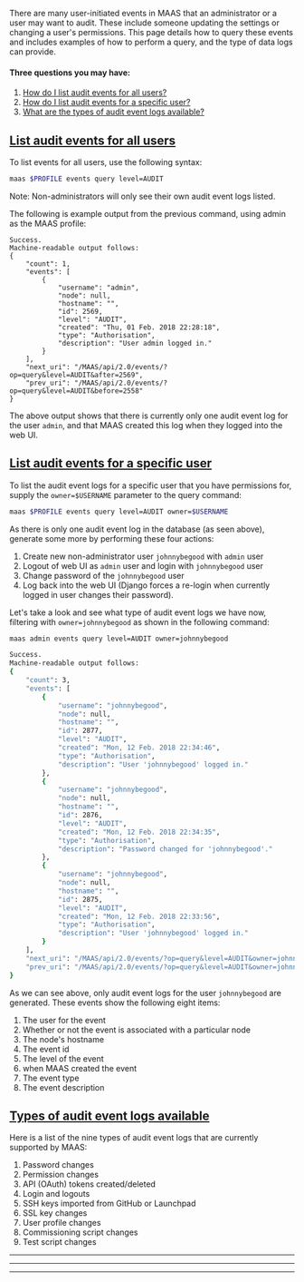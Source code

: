 <!-- deb-2-7-cli
||2.7|2.8|2.9|
|-----:|:-----:|:-----:|:-----:|
|Snap|[CLI](/t/audit-event-logs/2310) ~ [UI](/t/audit-event-logs/2311)|[CLI](/t/audit-event-logs/2312) ~ [UI](/t/audit-event-logs/2313)|[CLI](/t/audit-event-logs/2314) ~ [UI](/t/audit-event-logs/2315)|
|Packages|CLI ~ [UI](/t/audit-event-logs/2317)|[CLI](/t/audit-event-logs/2318) ~ [UI](/t/audit-event-logs/2319)|[CLI](/t/audit-event-logs/2320) ~ [UI](/t/audit-event-logs/2321)|
 deb-2-7-cli -->

<!-- deb-2-7-ui
||2.7|2.8|2.9|
|-----:|:-----:|:-----:|:-----:|
|Snap|[CLI](/t/audit-event-logs/2310) ~ [UI](/t/audit-event-logs/2311)|[CLI](/t/audit-event-logs/2312) ~ [UI](/t/audit-event-logs/2313)|[CLI](/t/audit-event-logs/2314) ~ [UI](/t/audit-event-logs/2315)|
|Packages|[CLI](/t/audit-event-logs/2316) ~ UI|[CLI](/t/audit-event-logs/2318) ~ [UI](/t/audit-event-logs/2319)|[CLI](/t/audit-event-logs/2320) ~ [UI](/t/audit-event-logs/2321)|
 deb-2-7-ui -->

<!-- deb-2-8-cli
||2.7|2.8|2.9|
|-----:|:-----:|:-----:|:-----:|
|Snap|[CLI](/t/audit-event-logs/2310) ~ [UI](/t/audit-event-logs/2311)|[CLI](/t/audit-event-logs/2312) ~ [UI](/t/audit-event-logs/2313)|[CLI](/t/audit-event-logs/2314) ~ [UI](/t/audit-event-logs/2315)|
|Packages|[CLI](/t/audit-event-logs/2316) ~ [UI](/t/audit-event-logs/2317)|CLI ~ [UI](/t/audit-event-logs/2319)|[CLI](/t/audit-event-logs/2320) ~ [UI](/t/audit-event-logs/2321)|
 deb-2-8-cli -->

<!-- deb-2-8-ui
||2.7|2.8|2.9|
|-----:|:-----:|:-----:|:-----:|
|Snap|[CLI](/t/audit-event-logs/2310) ~ [UI](/t/audit-event-logs/2311)|[CLI](/t/audit-event-logs/2312) ~ [UI](/t/audit-event-logs/2313)|[CLI](/t/audit-event-logs/2314) ~ [UI](/t/audit-event-logs/2315)|
|Packages|[CLI](/t/audit-event-logs/2316) ~ [UI](/t/audit-event-logs/2317)|[CLI](/t/audit-event-logs/2318) ~ UI|[CLI](/t/audit-event-logs/2320) ~ [UI](/t/audit-event-logs/2321)|
 deb-2-8-ui -->

<!-- deb-2-9-cli
||2.7|2.8|2.9|
|-----:|:-----:|:-----:|:-----:|
|Snap|[CLI](/t/audit-event-logs/2310) ~ [UI](/t/audit-event-logs/2311)|[CLI](/t/audit-event-logs/2312) ~ [UI](/t/audit-event-logs/2313)|[CLI](/t/audit-event-logs/2314) ~ [UI](/t/audit-event-logs/2315)|
|Packages|[CLI](/t/audit-event-logs/2316) ~ [UI](/t/audit-event-logs/2317)|[CLI](/t/audit-event-logs/2318) ~ [UI](/t/audit-event-logs/2319)|CLI ~ [UI](/t/audit-event-logs/2321)|
 deb-2-9-cli -->

<!-- deb-2-9-ui
||2.7|2.8|2.9|
|-----:|:-----:|:-----:|:-----:|
|Snap|[CLI](/t/audit-event-logs/2310) ~ [UI](/t/audit-event-logs/2311)|[CLI](/t/audit-event-logs/2312) ~ [UI](/t/audit-event-logs/2313)|[CLI](/t/audit-event-logs/2314) ~ [UI](/t/audit-event-logs/2315)|
|Packages|[CLI](/t/audit-event-logs/2316) ~ [UI](/t/audit-event-logs/2317)|[CLI](/t/audit-event-logs/2318) ~ [UI](/t/audit-event-logs/2319)|[CLI](/t/audit-event-logs/2320) ~ UI|
 deb-2-9-ui -->

<!-- snap-2-7-cli
||2.7|2.8|2.9|
|-----:|:-----:|:-----:|:-----:|
|Snap|CLI ~ [UI](/t/audit-event-logs/2311)|[CLI](/t/audit-event-logs/2312) ~ [UI](/t/audit-event-logs/2313)|[CLI](/t/audit-event-logs/2314) ~ [UI](/t/audit-event-logs/2315)|
|Packages|[CLI](/t/audit-event-logs/2316) ~ [UI](/t/audit-event-logs/2317)|[CLI](/t/audit-event-logs/2318) ~ [UI](/t/audit-event-logs/2319)|[CLI](/t/audit-event-logs/2320) ~ [UI](/t/audit-event-logs/2321)|
 snap-2-7-cli -->

<!-- snap-2-7-ui
||2.7|2.8|2.9|
|-----:|:-----:|:-----:|:-----:|
|Snap|[CLI](/t/audit-event-logs/2310) ~ UI|[CLI](/t/audit-event-logs/2312) ~ [UI](/t/audit-event-logs/2313)|[CLI](/t/audit-event-logs/2314) ~ [UI](/t/audit-event-logs/2315)|
|Packages|[CLI](/t/audit-event-logs/2316) ~ [UI](/t/audit-event-logs/2317)|[CLI](/t/audit-event-logs/2318) ~ [UI](/t/audit-event-logs/2319)|[CLI](/t/audit-event-logs/2320) ~ [UI](/t/audit-event-logs/2321)|
 snap-2-7-ui -->

<!-- snap-2-8-cli
||2.7|2.8|2.9|
|-----:|:-----:|:-----:|:-----:|
|Snap|[CLI](/t/audit-event-logs/2310) ~ [UI](/t/audit-event-logs/2311)|CLI ~ [UI](/t/audit-event-logs/2313)|[CLI](/t/audit-event-logs/2314) ~ [UI](/t/audit-event-logs/2315)|
|Packages|[CLI](/t/audit-event-logs/2316) ~ [UI](/t/audit-event-logs/2317)|[CLI](/t/audit-event-logs/2318) ~ [UI](/t/audit-event-logs/2319)|[CLI](/t/audit-event-logs/2320) ~ [UI](/t/audit-event-logs/2321)|
 snap-2-8-cli -->

<!-- snap-2-8-ui
||2.7|2.8|2.9|
|-----:|:-----:|:-----:|:-----:|
|Snap|[CLI](/t/audit-event-logs/2310) ~ [UI](/t/audit-event-logs/2311)|[CLI](/t/audit-event-logs/2312) ~ UI|[CLI](/t/audit-event-logs/2314) ~ [UI](/t/audit-event-logs/2315)|
|Packages|[CLI](/t/audit-event-logs/2316) ~ [UI](/t/audit-event-logs/2317)|[CLI](/t/audit-event-logs/2318) ~ [UI](/t/audit-event-logs/2319)|[CLI](/t/audit-event-logs/2320) ~ [UI](/t/audit-event-logs/2321)|
 snap-2-8-ui -->

<!-- snap-2-9-cli
||2.7|2.8|2.9|
|-----:|:-----:|:-----:|:-----:|
|Snap|[CLI](/t/audit-event-logs/2310) ~ [UI](/t/audit-event-logs/2311)|[CLI](/t/audit-event-logs/2312) ~ [UI](/t/audit-event-logs/2313)|CLI ~ [UI](/t/audit-event-logs/2315)|
|Packages|[CLI](/t/audit-event-logs/2316) ~ [UI](/t/audit-event-logs/2317)|[CLI](/t/audit-event-logs/2318) ~ [UI](/t/audit-event-logs/2319)|[CLI](/t/audit-event-logs/2320) ~ [UI](/t/audit-event-logs/2321)|
 snap-2-9-cli -->

<!-- snap-2-9-ui
||2.7|2.8|2.9|
|-----:|:-----:|:-----:|:-----:|
|Snap|[CLI](/t/audit-event-logs/2310) ~ [UI](/t/audit-event-logs/2311)|[CLI](/t/audit-event-logs/2312) ~ [UI](/t/audit-event-logs/2313)|[CLI](/t/audit-event-logs/2314) ~ UI|
|Packages|[CLI](/t/audit-event-logs/2316) ~ [UI](/t/audit-event-logs/2317)|[CLI](/t/audit-event-logs/2318) ~ [UI](/t/audit-event-logs/2319)|[CLI](/t/audit-event-logs/2320) ~ [UI](/t/audit-event-logs/2321)|
 snap-2-9-ui -->

There are many user-initiated events in MAAS that an administrator or a user may want to audit. These include someone updating the settings or changing a user's permissions. This page details how to query these events and includes examples of how to perform a query, and the type of data logs can provide.

#### Three questions you may have:

1. [How do I list audit events for all users?](/t/audit-event-logs/791#heading--list-audit-events-for-all-users)
2. [How do I list audit events for a specific user?](/t/audit-event-logs/791#heading--list-audit-events-for-a-specific-user)
3. [What are the types of audit event logs available?](/t/audit-event-logs/791#heading--types-of-audit-event-logs)

<a href="#heading--list-audit-events-for-all-users"><h2 id="heading--list-audit-events-for-all-users">List audit events for all users</h2></a>

To list events for all users, use the following syntax:

``` bash
maas $PROFILE events query level=AUDIT
```

Note: Non-administrators will only see their own audit event logs listed.

The following is example output from the previous command, using admin as the MAAS profile:

``` no-highlight
Success.
Machine-readable output follows:
{
    "count": 1,
    "events": [
        {
            "username": "admin",
            "node": null,
            "hostname": "",
            "id": 2569,
            "level": "AUDIT",
            "created": "Thu, 01 Feb. 2018 22:28:18",
            "type": "Authorisation",
            "description": "User admin logged in."
        }
    ],
    "next_uri": "/MAAS/api/2.0/events/?op=query&level=AUDIT&after=2569",
    "prev_uri": "/MAAS/api/2.0/events/?op=query&level=AUDIT&before=2558"
}
```

The above output shows that there is currently only one audit event log for the user `admin`, and that MAAS created this log when they logged into the web UI.

<a href="#heading--list-audit-events-for-a-specific-user"><h2 id="heading--list-audit-events-for-a-specific-user">List audit events for a specific user</h2></a>

To list the audit event logs for a specific user that you have permissions for, supply the `owner=$USERNAME` parameter to the query command:

``` bash
maas $PROFILE events query level=AUDIT owner=$USERNAME
```

As there is only one audit event log in the database (as seen above), generate some more by performing these four actions:

1. Create new non-administrator user `johnnybegood` with `admin` user
2. Logout of web UI as `admin` user and login with `johnnybegood` user
3. Change password of the `johnnybegood` user
4. Log back into the web UI (Django forces a re-login when currently logged in user changes their password).

Let's take a look and see what type of audit event logs we have now, filtering with `owner=johnnybegood` as shown in the following command:

``` bash
maas admin events query level=AUDIT owner=johnnybegood
```

``` bash
Success.
Machine-readable output follows:
{
    "count": 3,
    "events": [
        {
            "username": "johnnybegood",
            "node": null,
            "hostname": "",
            "id": 2877,
            "level": "AUDIT",
            "created": "Mon, 12 Feb. 2018 22:34:46",
            "type": "Authorisation",
            "description": "User 'johnnybegood' logged in."
        },
        {
            "username": "johnnybegood",
            "node": null,
            "hostname": "",
            "id": 2876,
            "level": "AUDIT",
            "created": "Mon, 12 Feb. 2018 22:34:35",
            "type": "Authorisation",
            "description": "Password changed for 'johnnybegood'."
        },
        {
            "username": "johnnybegood",
            "node": null,
            "hostname": "",
            "id": 2875,
            "level": "AUDIT",
            "created": "Mon, 12 Feb. 2018 22:33:56",
            "type": "Authorisation",
            "description": "User 'johnnybegood' logged in."
        }
    ],
    "next_uri": "/MAAS/api/2.0/events/?op=query&level=AUDIT&owner=johnnybegood&after=2877",
    "prev_uri": "/MAAS/api/2.0/events/?op=query&level=AUDIT&owner=johnnybegood&before=2875"
}
```

As we can see above, only audit event logs for the user `johnnybegood` are generated. These events show the following eight items:

1. The user for the event
2. Whether or not the event is associated with a particular node
3. The node's hostname
4. The event id
5. The level of the event
6. when MAAS created the event
7. The event type
8. The event description

<a href="#heading--types-of-audit-event-logs"><h2 id="heading--types-of-audit-event-logs">Types of audit event logs available</h2></a>

Here is a list of the nine types of audit event logs that are currently supported by MAAS:

1. Password changes
2. Permission changes
3. API (OAuth) tokens created/deleted
4. Login and logouts
5. SSH keys imported from GitHub or Launchpad
6. SSL key changes
7. User profile changes
8. Commissioning script changes
9. Test script changes

------
****
------
